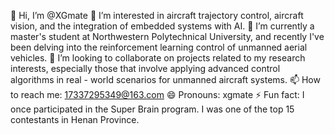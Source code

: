 👋 Hi, I’m @XGmate
👀 I’m interested in aircraft trajectory control, aircraft vision, and the integration of embedded systems with AI.
🌱 I’m currently a master's student at Northwestern Polytechnical University, and recently I've been delving into the reinforcement learning control of unmanned aerial vehicles.
💞️ I’m looking to collaborate on projects related to my research interests, especially those that involve applying advanced control algorithms in real - world scenarios for unmanned aircraft systems.
📫 How to reach me: 17337295349@163.com
😄 Pronouns: xgmate
⚡ Fun fact: I once participated in the Super Brain program. I was one of the top 15 contestants in Henan Province.
